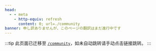 ```yaml
---
head:
  - - meta
    - http-equiv: refresh
      content: 0; url=./community
banner: 申し訳ありませんが、このページの翻訳はまだ進行中です
---
```


:::tip
此页面已迁移至 [`/community`](./community.md)，如未自动跳转请手动点击链接跳转。
:::
